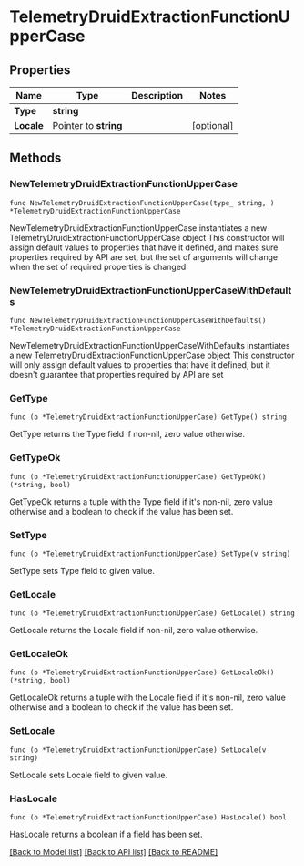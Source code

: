 # TelemetryDruidExtractionFunctionUpperCase

## Properties

Name | Type | Description | Notes
------------ | ------------- | ------------- | -------------
**Type** | **string** |  | 
**Locale** | Pointer to **string** |  | [optional] 

## Methods

### NewTelemetryDruidExtractionFunctionUpperCase

`func NewTelemetryDruidExtractionFunctionUpperCase(type_ string, ) *TelemetryDruidExtractionFunctionUpperCase`

NewTelemetryDruidExtractionFunctionUpperCase instantiates a new TelemetryDruidExtractionFunctionUpperCase object
This constructor will assign default values to properties that have it defined,
and makes sure properties required by API are set, but the set of arguments
will change when the set of required properties is changed

### NewTelemetryDruidExtractionFunctionUpperCaseWithDefaults

`func NewTelemetryDruidExtractionFunctionUpperCaseWithDefaults() *TelemetryDruidExtractionFunctionUpperCase`

NewTelemetryDruidExtractionFunctionUpperCaseWithDefaults instantiates a new TelemetryDruidExtractionFunctionUpperCase object
This constructor will only assign default values to properties that have it defined,
but it doesn't guarantee that properties required by API are set

### GetType

`func (o *TelemetryDruidExtractionFunctionUpperCase) GetType() string`

GetType returns the Type field if non-nil, zero value otherwise.

### GetTypeOk

`func (o *TelemetryDruidExtractionFunctionUpperCase) GetTypeOk() (*string, bool)`

GetTypeOk returns a tuple with the Type field if it's non-nil, zero value otherwise
and a boolean to check if the value has been set.

### SetType

`func (o *TelemetryDruidExtractionFunctionUpperCase) SetType(v string)`

SetType sets Type field to given value.


### GetLocale

`func (o *TelemetryDruidExtractionFunctionUpperCase) GetLocale() string`

GetLocale returns the Locale field if non-nil, zero value otherwise.

### GetLocaleOk

`func (o *TelemetryDruidExtractionFunctionUpperCase) GetLocaleOk() (*string, bool)`

GetLocaleOk returns a tuple with the Locale field if it's non-nil, zero value otherwise
and a boolean to check if the value has been set.

### SetLocale

`func (o *TelemetryDruidExtractionFunctionUpperCase) SetLocale(v string)`

SetLocale sets Locale field to given value.

### HasLocale

`func (o *TelemetryDruidExtractionFunctionUpperCase) HasLocale() bool`

HasLocale returns a boolean if a field has been set.


[[Back to Model list]](../README.md#documentation-for-models) [[Back to API list]](../README.md#documentation-for-api-endpoints) [[Back to README]](../README.md)


